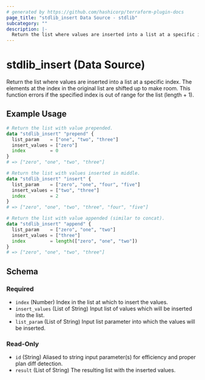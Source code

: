 ```yaml
---
# generated by https://github.com/hashicorp/terraform-plugin-docs
page_title: "stdlib_insert Data Source - stdlib"
subcategory: ""
description: |-
  Return the list where values are inserted into a list at a specific index. The elements at the index in the original list are shifted up to make room. This function errors if the specified index is out of range for the list (length + 1).
---
```


# stdlib_insert (Data Source)

Return the list where values are inserted into a list at a specific index. The elements at the index in the original list are shifted up to make room. This function errors if the specified index is out of range for the list (length + 1).

## Example Usage

```terraform
# Return the list with value prepended.
data "stdlib_insert" "prepend" {
  list_param    = ["one", "two", "three"]
  insert_values = ["zero"]
  index         = 0
}
# => ["zero", "one", "two", "three"]

# Return the list with values inserted in middle.
data "stdlib_insert" "insert" {
  list_param    = ["zero", "one", "four", "five"]
  insert_values = ["two", "three"]
  index         = 2
}
# => ["zero", "one", "two", "three", "four", "five"]

# Return the list with value appended (similar to concat).
data "stdlib_insert" "append" {
  list_param    = ["zero", "one", "two"]
  insert_values = ["three"]
  index         = length(["zero", "one", "two"])
}
# => ["zero", "one", "two", "three"]
```

<!-- schema generated by tfplugindocs -->
## Schema

### Required

- `index` (Number) Index in the list at which to insert the values.
- `insert_values` (List of String) Input list of values which will be inserted into the list.
- `list_param` (List of String) Input list parameter into which the values will be inserted.

### Read-Only

- `id` (String) Aliased to string input parameter(s) for efficiency and proper plan diff detection.
- `result` (List of String) The resulting list with the inserted values.
